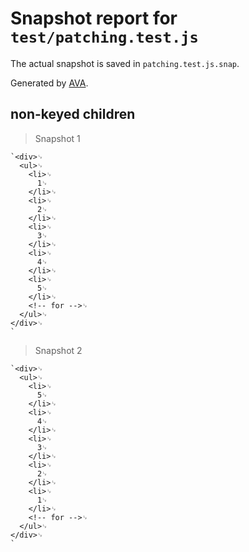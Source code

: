 # Snapshot report for `test/patching.test.js`

The actual snapshot is saved in `patching.test.js.snap`.

Generated by [AVA](https://ava.li).

## non-keyed children

> Snapshot 1

    `<div>␊
      <ul>␊
        <li>␊
          1␊
        </li>␊
        <li>␊
          2␊
        </li>␊
        <li>␊
          3␊
        </li>␊
        <li>␊
          4␊
        </li>␊
        <li>␊
          5␊
        </li>␊
        <!-- for -->␊
      </ul>␊
    </div>␊
    `

> Snapshot 2

    `<div>␊
      <ul>␊
        <li>␊
          5␊
        </li>␊
        <li>␊
          4␊
        </li>␊
        <li>␊
          3␊
        </li>␊
        <li>␊
          2␊
        </li>␊
        <li>␊
          1␊
        </li>␊
        <!-- for -->␊
      </ul>␊
    </div>␊
    `
